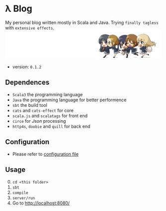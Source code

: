 # λ Blog
My personal blog written mostly in Scala and Java.
Trying `finally tagless` with `extensive effects`.
![k-on!](./img/k-on-q.png)  
- version: `0.1.2`

## Dependences
- `Scala3` the programming language
- `Java` the programming language for better performence
- `sbt` the build tool
- `cats` and `cats-effect` for core
- `scala.js` and `scalatags` for front end
- `circe` for *Json* processing
- `http4s`, `doobie` and `quill` for back end


## Configuration
- Please refer to [configuration file](./doc/Configuration.md)

## Usage
0. `cd <this folder>`
1. `sbt`
2. `compile`
3. `server/run`
4. Go to [http://localhost:8080/](http://localhost:8080/)